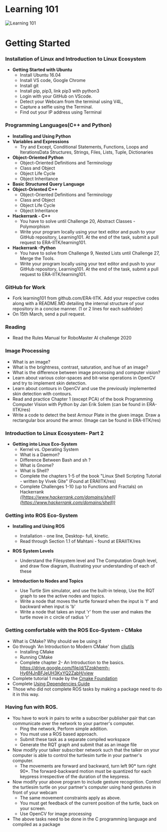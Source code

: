 # Learning 101
![Learning 101]()


# Getting Started

### Installation of Linux and Introduction to Linux Ecosystem

 - **Getting Started with Ubuntu**  
   - Install Ubuntu 16.04  
   - Install VS code, Google Chrome  
   - Install git  
   - Install pip, pip3, link pip3 with python3  
   - Login with your GitHub on VScode.  
   - Detect your Webcam from the terminal using V4L,  
   - Capture a selfie using the Terminal.  
   - Find out your IP address using Terminal  

### Programming Languages(C++ and Python)

 - **Installing and Using Python**    
 - **Variables and Expressions**  
    - Try and Except, Conditional Statements, Functions, Loops and IterationsData Structures, Strings, Files, Lists, Tuple, Dictionaries  
- **Object-Oriented Python**  
  - Object-Oriented Definitions and Terminology  
  - Class and Object  
  - Object Life Cycle  
  - Object Inheritance  
- **Basic Structured Query Language**  
- **Object-Oriented C++**  
    - Object-Oriented Definitions and Terminology  
    - Class and Object  
    - Object Life Cycle  
    - Object Inheritance  
- **Hackerrank - C++**  
  - You have to solve until Challenge 20, Abstract Classes - Polymorphism  
  - Write your program locally using your text editor and push to your GitHub repository, Learning101. At the end of the task, submit a pull request to ERA-IITK/learning101.  
- **Hackerrank -Python**  
  - You have to solve from Challenge 9, Nested Lists until Challenge 27, Merge the Tools.  
  - Write your program locally using your text editor and push to your GitHub repository, Learning101. At the end of the task, submit a pull request to ERA-IITK/learning101.  

### GitHub for Work  
   - Fork learning101 from github.com/ERA-IITK. Add your respective codes along with a README.MD detailing the internal structure of your repository in a concise manner. (1 or 2 lines for each subfolder)  
   - On 15th March, send a pull request.  

### Reading  

  - Read the Rules Manual for RoboMaster AI challenge 2020  

### Image Processing  

  - What is an image?  
  - What is the brightness, contrast, saturation, and hue of an image?  
  - What is the difference between image processing and computer vision?  
  - Learn about various color-spaces and bit-wise operations in OpenCV and try to implement skin detection.  
  - Learn about contours in OpenCV and use the previously implemented skin detection with contours.  
  - Read and practice Chapter 1 (except PCA) of the book Programming Computer Vision with Python by Jan Erik Solem (can be found in ERA-IITK/res)  
  - Write a code to detect the best Armour Plate in the given image. Draw a rectangular box around the armor. (Image can be found in ERA-IITK/res)  

### Introduction to Linux Ecosystem- Part 2 

- **Getting into Linux Eco-System**  
  - Kernel vs. Operating System  
  - What is a Daemon?  
  - Difference Between Bash and sh ?  
  - What is Gnome?  
  - What is Shell?  
  - Complete the chapters 1-5 of the book "Linux Shell Scripting Tutorial - written by Vivek Gite" (Found at ERAIITK/res)    
  - Complete Challenges 1-10 (up to Functions and Fractals) on Hackerrank  
*([https://www.hackerrank.com/domains/shell](https://www.hackerrank.com/domains/shell))*  

### Getting into ROS Eco-System

- **Installing and Using ROS**  
  - Installation - one line, Desktop- full, kinetic.  
  - Read through Section 1.1 of Mahtani - found at ERAIITK/res  
  
- **ROS System Levels**  
   - Understand the Filesystem level and The Computation Graph level, and draw flow diagram, illustrating your understanding of each of these  
  
-  **Introduction to Nodes and Topics**  
   - Use Turtle Sim simulator, and use the built-in teleop, Use the RQT graph to see the active
nodes and topics.  
   - Write a node that moves the turtle forward when the input is &#39;f&#39; and backward when input is &#39;b&#39;  
   - Write a node that takes an input &#39;r&#39; from the user and makes the turtle move in c circle of radius &#39;r&#39;  


### Getting comfortable with the ROS Eco-System - CMake
  - What is CMake? Why should we be using it
  - Go through &#39;An Introduction to Modern CMake&#39; from [cliutils](https://cliutils.gitlab.io/modern-cmake/)
    - Installing CMake
    - Running CMake
    -  Complete chapter 2- An Introduction to the basics. https://drive.google.com/file/d/1Zzpkhemh-Hy6f4JnBFJeUH3KxYQ2ZabH/view
  - Complete tutorial 1 made by the [Cmake Foundation](https://cmake.org/cmake/help/latest/guide/tutorial/index.html)
  - Complete [Using Dependencies Guide](https://cmake.org/cmake/help/latest/guide/using-dependencies/index.html)
  - Those who did not complete ROS tasks by making a package need to do it in this way.
### Having fun with ROS.
  - You have to work in pairs to write a subscriber publisher pair that can communicate over the network to your partner&#39;s computer.
    -  Ping the network, Perform simple addition.
    -  You must use a ROS based approach.
    -  Submit these task as a separate compiled workspace
    -  Generate the RQT graph and submit that as an image file
  - Now modify your talker subscriber network such that the talker on your computer is able to control the turtlesim turtle in your partner&#39;s computer.
    -  The movements are forward and backward, turn left 90\* turn right 90\*. The forward-backward motion must be quantized for each keypress irrespective of the duration of the keypress.
  - Now modify your above program to include gesture recognition. Control the turtlesim turtle on your partner&#39;s computer using hand gestures in front of your webcam
    -  The same movement constraints apply as above.
    -  You must get feedback of the current position of the turtle, back on your screen.
    -  Use OpenCV for image processing
  - The above tasks need to be done in the C programming language and compiled as a package
